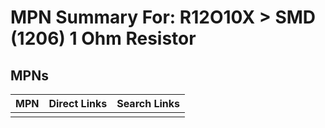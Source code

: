 



# MPN Summary For: R12O10X > SMD (1206) 1 Ohm Resistor

## MPNs
  

|MPN|Direct Links|Search Links|
| :--- | :--- | :--- |
||||
